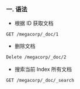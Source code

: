 ### 一. 语法

- 根据 ID 获取文档
```
GET /megacorp/_doc/1
```
- 删除文档
```bash
Delete /megacorp/_doc/2
```
- 搜索当前 Index 所有文档
```bash
GET /megacorp/_doc/_search
```